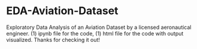 # EDA-Aviation-Dataset
Exploratory Data Analysis of an Aviation Dataset by  a licensed aeronautical engineer.
(1) ipynb file for the code,
(1) html file for the code with output visualized.
Thanks for checking it out!
